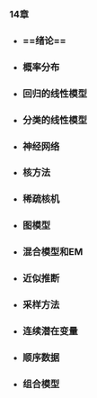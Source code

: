 ### 14章 

* ### ==绪论==

* ### 概率分布

* ### 回归的线性模型

* ### 分类的线性模型

* ### 神经⽹络

* ### 核⽅法

* ### 稀疏核机

* ### 图模型

* ### 混合模型和EM

* ### 近似推断

* ### 采样⽅法

* ### 连续潜在变量

* ### 顺序数据

* ### 组合模型

### 